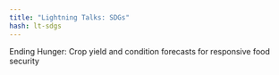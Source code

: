 ```yaml
---
title: "Lightning Talks: SDGs"
hash: lt-sdgs
---
```

Ending Hunger: Crop yield and condition forecasts for responsive food security
